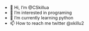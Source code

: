 - 👋 Hi, I’m @CSkillua
- 👀 I’m interested in programing 
- 🌱 I’m currently learning python
- 📫 How to reach me twitter @xkillu2

<!---
CSkillua/CSkillua is a ✨ special ✨ repository because its `README.md` (this file) appears on your GitHub profile.
You can click the Preview link to take a look at your changes.
--->
